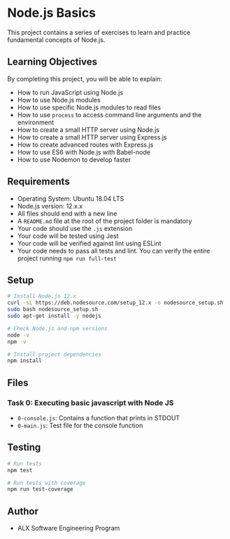 # Node.js Basics

This project contains a series of exercises to learn and practice fundamental concepts of Node.js.

## Learning Objectives

By completing this project, you will be able to explain:

- How to run JavaScript using Node.js
- How to use Node.js modules
- How to use specific Node.js modules to read files
- How to use `process` to access command line arguments and the environment
- How to create a small HTTP server using Node.js
- How to create a small HTTP server using Express.js
- How to create advanced routes with Express.js
- How to use ES6 with Node.js with Babel-node
- How to use Nodemon to develop faster

## Requirements

- Operating System: Ubuntu 18.04 LTS
- Node.js version: 12.x.x
- All files should end with a new line
- A `README.md` file at the root of the project folder is mandatory
- Your code should use the `.js` extension
- Your code will be tested using Jest
- Your code will be verified against lint using ESLint
- Your code needs to pass all tests and lint. You can verify the entire project running `npm run full-test`

## Setup

```bash
# Install Node.js 12.x
curl -sL https://deb.nodesource.com/setup_12.x -o nodesource_setup.sh
sudo bash nodesource_setup.sh
sudo apt-get install -y nodejs

# Check Node.js and npm versions
node -v
npm -v

# Install project dependencies
npm install
```

## Files

### Task 0: Executing basic javascript with Node JS
- `0-console.js`: Contains a function that prints in STDOUT
- `0-main.js`: Test file for the console function

## Testing

```bash
# Run tests
npm test

# Run tests with coverage
npm run test-coverage
```

## Author
- ALX Software Engineering Program
